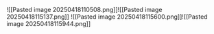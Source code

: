 ![[Pasted image 20250418110508.png]]![[Pasted image 20250418115137.png]]
![[Pasted image 20250418115600.png]]![[Pasted image 20250418115944.png]]